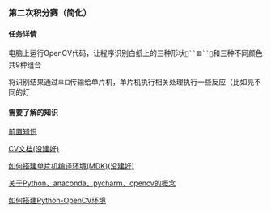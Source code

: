 ### 第二次积分赛（简化）

#### 任务详情

电脑上运行OpenCV代码，让程序识别白纸上的三种形状`🔴``🟥``🔺`和三种不同颜色共9种组合

将识别结果通过`串口`传输给单片机，单片机执行相关处理执行一些反应（比如亮不同的灯

#### 需要了解的知识

[前置知识](https://gitee.com/codygua/little-quadcopter/wikis/Pre-knowledge)

[CV文档(没建好)]()

[如何搭建单片机编译环境(MDK)(没建好)]()

[关于Python、anaconda、pycharm、opencv的概念](https://cloud.lwqwq.com/s/vdoUQ/video?name=%E5%AD%A6%E9%95%BF%E8%AE%B2python%EF%BC%8Cpycharm%EF%BC%8Copencv%E6%A6%82%E5%BF%B5%E8%AE%B2%E8%A7%A3_x264.mp4&share_path=%2F%E8%A7%86%E9%A2%91%E8%B5%84%E6%BA%90%2F%E5%AD%A6%E9%95%BF%E8%AE%B2python%EF%BC%8Cpycharm%EF%BC%8Copencv%E6%A6%82%E5%BF%B5%E8%AE%B2%E8%A7%A3_x264.mp4)

[如何搭建Python-OpenCV环境](https://cloud.lwqwq.com/s/vdoUQ/video?name=opencv%E9%85%8D%E7%BD%AE%E6%96%B9%E6%B3%95_x264.mp4&share_path=%2F%E8%A7%86%E9%A2%91%E8%B5%84%E6%BA%90%2Fopencv%E9%85%8D%E7%BD%AE%E6%96%B9%E6%B3%95_x264.mp4)
